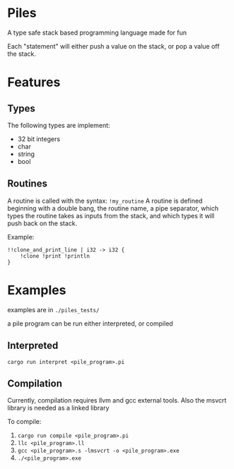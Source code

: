 # Piles

A type safe stack based programming language made for fun

Each "statement" will either push a value on the stack, or pop a value off the stack.

# Features

## Types

The following types are implement:
- 32 bit integers
- char
- string
- bool

## Routines

A routine is called with the syntax: `!my_routine`
A routine is defined beginning with a double bang, the routine name, a pipe separator, which types the routine takes as inputs from the stack, and which types it will push back on the stack.

Example:
```
!!clone_and_print_line | i32 -> i32 {
	!clone !print !println
}
```

# Examples

examples are in `./piles_tests/`

a pile program can be run either interpreted, or compiled

## Interpreted

`cargo run interpret <pile_program>.pi`

## Compilation
Currently, compilation requires llvm and gcc external tools. Also the msvcrt library is needed as a linked library

To compile:
1. `cargo run compile <pile_program>.pi`
1. `llc <pile_program>.ll`
1. `gcc <pile_program>.s -lmsvcrt -o <pile_program>.exe`
1. `./<pile_program>.exe`
